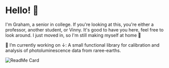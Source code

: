 # Hello! :wave:

I'm Graham, a senior in college. If you're looking at this, you're either a professor, another student, or Vinny.
It's good to have you here, feel free to look around. I just moved in, so I'm still making myself at home :house_with_garden:

🔭 I’m currently working on $\downarrow$: A small functional library for calibration and analysis of photoluminescence data from raree-earths.

![ReadMe Card](https://github-readme-stats.vercel.app/api/pin/?username=GrahamSpellman&repo=respec)





<!--
**GrahamSpellman/GrahamSpellman** is a ✨ _special_ ✨ repository because its `README.md` (this file) appears on your GitHub profile.

Here are some ideas to get you started:

- 🌱 I’m currently learning ...
- 👯 I’m looking to collaborate on ...
- 🤔 I’m looking for help with ...
- 💬 Ask me about ...
- 📫 How to reach me: ...
- 😄 Pronouns: ...
- ⚡ Fun fact: ...
-->
